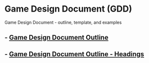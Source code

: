 # Game Design Document (GDD)
Game Design Document - outline, template, and examples

## - [Game Design Document Outline](game-design-document-outline.md)
## - [Game Design Document Outline - Headings](game-design-document-outline-headings.md)